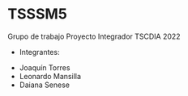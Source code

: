 # TSSSM5

Grupo de trabajo Proyecto Integrador TSCDIA 2022

- Integrantes:

* Joaquín Torres
* Leonardo Mansilla
* Daiana Senese
